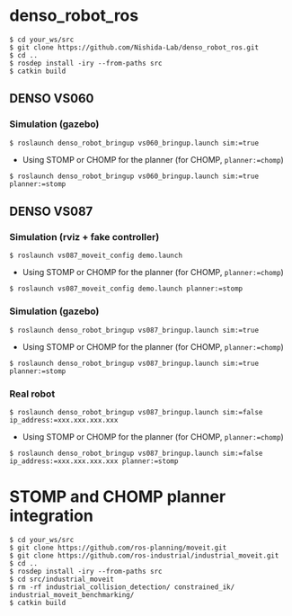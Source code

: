 # denso_robot_ros

```
$ cd your_ws/src
$ git clone https://github.com/Nishida-Lab/denso_robot_ros.git
$ cd ..
$ rosdep install -iry --from-paths src
$ catkin build
```

## DENSO VS060

### Simulation (gazebo)

```
$ roslaunch denso_robot_bringup vs060_bringup.launch sim:=true
```

* Using STOMP or CHOMP for the planner (for CHOMP,  `planner:=chomp`)

```
$ roslaunch denso_robot_bringup vs060_bringup.launch sim:=true planner:=stomp
```


## DENSO VS087

### Simulation (rviz + fake controller)

```
$ roslaunch vs087_moveit_config demo.launch
```

* Using STOMP or CHOMP for the planner (for CHOMP,  `planner:=chomp`)

```
$ roslaunch vs087_moveit_config demo.launch planner:=stomp
```


### Simulation (gazebo)

```
$ roslaunch denso_robot_bringup vs087_bringup.launch sim:=true
```

* Using STOMP or CHOMP for the planner (for CHOMP,  `planner:=chomp`)

```
$ roslaunch denso_robot_bringup vs087_bringup.launch sim:=true planner:=stomp
```

### Real robot

```
$ roslaunch denso_robot_bringup vs087_bringup.launch sim:=false ip_address:=xxx.xxx.xxx.xxx
```

* Using STOMP or CHOMP for the planner (for CHOMP,  `planner:=chomp`)

```
$ roslaunch denso_robot_bringup vs087_bringup.launch sim:=false ip_address:=xxx.xxx.xxx.xxx planner:=stomp
```

# STOMP and CHOMP planner integration

```
$ cd your_ws/src
$ git clone https://github.com/ros-planning/moveit.git
$ git clone https://github.com/ros-industrial/industrial_moveit.git
$ cd ..
$ rosdep install -iry --from-paths src
$ cd src/industrial_moveit
$ rm -rf industrial_collision_detection/ constrained_ik/ industrial_moveit_benchmarking/
$ catkin build
```
